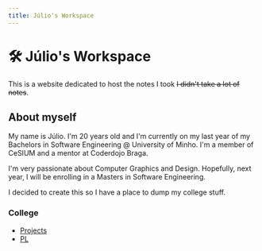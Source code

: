 ```yaml
---
title: Júlio's Workspace
---
```


# 🛠️ Júlio's Workspace

This is a website dedicated to host the notes I took ~~I didn't take a lot of notes~~.

## About myself

My name is Júlio. I'm 20 years old and I'm currently on my last year of my Bachelors in Software Engineering @ University of Minho.
I'm a member of CeSIUM and a mentor at Coderdojo Braga.

I'm very passionate about Computer Graphics and Design. Hopefully, next year, I will be enrolling in a Masters in Software Engineering.

I decided to create this so I have a place to dump my college stuff.

### College

- [Projects](projects.md)
- [PL](PL/intro.md)

